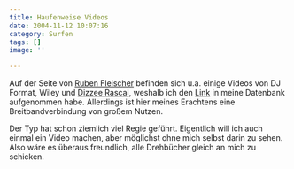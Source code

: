 ```yaml
---
title: Haufenweise Videos
date: 2004-11-12 10:07:16
category: Surfen
tags: []
image: ''

---
```


Auf der Seite von [Ruben Fleischer](http://www.ruben.fm/) befinden sich u.a. einige Videos von DJ Format, Wiley und [Dizzee Rascal](http://www.xlrecordings.com/dizzeerascal/), weshalb ich den [Link](/netzwerk) in meine Datenbank aufgenommen habe. Allerdings ist hier meines Erachtens eine Breitbandverbindung von großem Nutzen.  

Der Typ hat schon ziemlich viel Regie geführt. Eigentlich will ich auch einmal ein Video machen, aber möglichst ohne mich selbst darin zu sehen. Also wäre es überaus freundlich, alle Drehbücher gleich an mich zu schicken.
